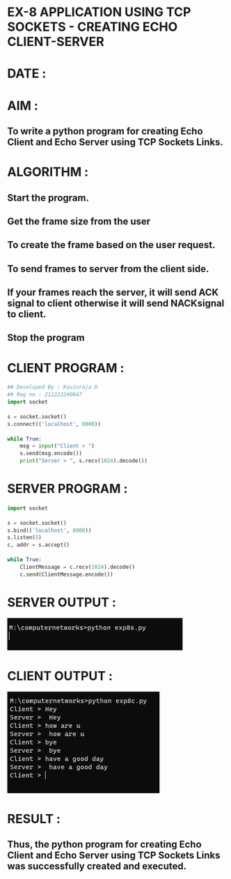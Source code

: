 # EX-8 APPLICATION USING TCP SOCKETS - CREATING ECHO CLIENT-SERVER

# DATE :

# AIM :
 ## To write a python program for creating Echo Client and Echo Server using TCP Sockets Links.


# ALGORITHM :

## Start the program.
## Get the frame size from the user
## To create the frame based on the user request.
## To send frames to server from the client side.
## If your frames reach the server, it will send ACK signal to client otherwise it will send NACKsignal to client.
## Stop the program



# CLIENT PROGRAM :
```python 3
## Developed By : Kavinraja D
## Reg no : 212222240047
import socket

s = socket.socket()
s.connect(('localhost', 8000))

while True:
    msg = input("Client > ")
    s.send(msg.encode())
    print("Server > ", s.recv(1024).decode())

```
# SERVER PROGRAM :
```py
import socket

s = socket.socket()
s.bind(('localhost', 8000))
s.listen(5)
c, addr = s.accept()

while True:
    ClientMessage = c.recv(1024).decode()
    c.send(ClientMessage.encode())

```

#  SERVER OUTPUT :
![output](./S.png)
# CLIENT OUTPUT :
![output](./C.png)

# RESULT :
## Thus, the python program for creating Echo Client and Echo Server using TCP Sockets Links was successfully created and executed.